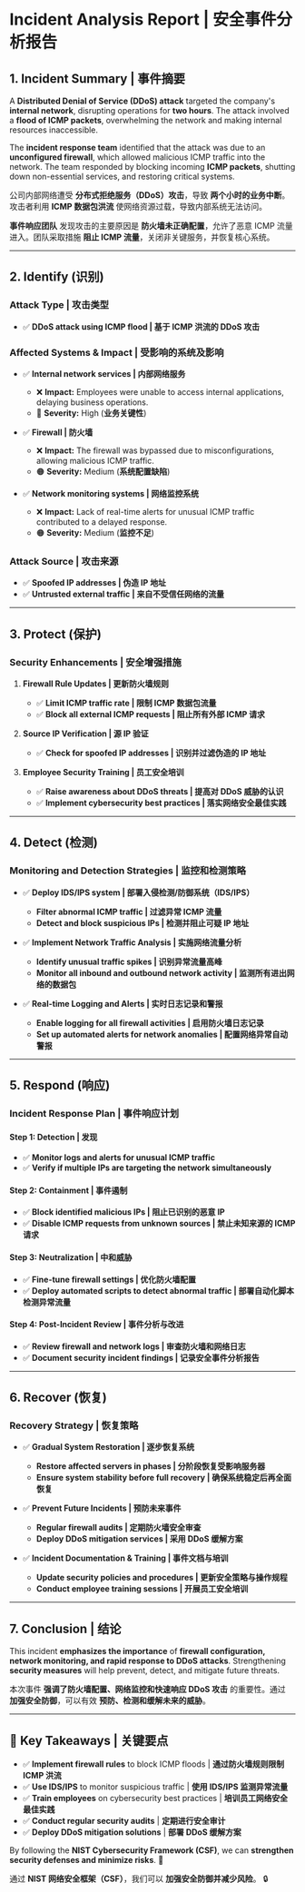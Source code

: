# **Incident Analysis Report | 安全事件分析报告**

## **1. Incident Summary | 事件摘要**
A **Distributed Denial of Service (DDoS) attack** targeted the company's **internal network**, disrupting operations for **two hours**. The attack involved a **flood of ICMP packets**, overwhelming the network and making internal resources inaccessible.

The **incident response team** identified that the attack was due to an **unconfigured firewall**, which allowed malicious ICMP traffic into the network. The team responded by blocking incoming **ICMP packets**, shutting down non-essential services, and restoring critical systems.

公司内部网络遭受 **分布式拒绝服务（DDoS）攻击**，导致 **两个小时的业务中断**。攻击者利用 **ICMP 数据包洪流** 使网络资源过载，导致内部系统无法访问。

**事件响应团队** 发现攻击的主要原因是 **防火墙未正确配置**，允许了恶意 ICMP 流量进入。团队采取措施 **阻止 ICMP 流量**，关闭非关键服务，并恢复核心系统。

---

## **2. Identify (识别)**
### **Attack Type | 攻击类型**
- ✅ **DDoS attack using ICMP flood | 基于 ICMP 洪流的 DDoS 攻击**

### **Affected Systems & Impact | 受影响的系统及影响**
- ✅ **Internal network services | 内部网络服务**
  - ❌ **Impact:** Employees were unable to access internal applications, delaying business operations.
  - 🔴 **Severity:** High (**业务关键性**)
  
- ✅ **Firewall | 防火墙**
  - ❌ **Impact:** The firewall was bypassed due to misconfigurations, allowing malicious ICMP traffic.
  - 🟠 **Severity:** Medium (**系统配置缺陷**)

- ✅ **Network monitoring systems | 网络监控系统**
  - ❌ **Impact:** Lack of real-time alerts for unusual ICMP traffic contributed to a delayed response.
  - 🟠 **Severity:** Medium (**监控不足**)

### **Attack Source | 攻击来源**
- ✅ **Spoofed IP addresses | 伪造 IP 地址**
- ✅ **Untrusted external traffic | 来自不受信任网络的流量**

---

## **3. Protect (保护)**
### **Security Enhancements | 安全增强措施**
1. **Firewall Rule Updates | 更新防火墙规则**
   - ✅ **Limit ICMP traffic rate | 限制 ICMP 数据包流量**
   - ✅ **Block all external ICMP requests | 阻止所有外部 ICMP 请求**

2. **Source IP Verification | 源 IP 验证**
   - ✅ **Check for spoofed IP addresses | 识别并过滤伪造的 IP 地址**

3. **Employee Security Training | 员工安全培训**
   - ✅ **Raise awareness about DDoS threats | 提高对 DDoS 威胁的认识**
   - ✅ **Implement cybersecurity best practices | 落实网络安全最佳实践**

---

## **4. Detect (检测)**
### **Monitoring and Detection Strategies | 监控和检测策略**
- ✅ **Deploy IDS/IPS system | 部署入侵检测/防御系统（IDS/IPS）**
  - **Filter abnormal ICMP traffic | 过滤异常 ICMP 流量**
  - **Detect and block suspicious IPs | 检测并阻止可疑 IP 地址**

- ✅ **Implement Network Traffic Analysis | 实施网络流量分析**
  - **Identify unusual traffic spikes | 识别异常流量高峰**
  - **Monitor all inbound and outbound network activity | 监测所有进出网络的数据包**

- ✅ **Real-time Logging and Alerts | 实时日志记录和警报**
  - **Enable logging for all firewall activities | 启用防火墙日志记录**
  - **Set up automated alerts for network anomalies | 配置网络异常自动警报**

---

## **5. Respond (响应)**
### **Incident Response Plan | 事件响应计划**
#### **Step 1: Detection | 发现**
- ✅ **Monitor logs and alerts for unusual ICMP traffic**  
- ✅ **Verify if multiple IPs are targeting the network simultaneously**

#### **Step 2: Containment | 事件遏制**
- ✅ **Block identified malicious IPs | 阻止已识别的恶意 IP**
- ✅ **Disable ICMP requests from unknown sources | 禁止未知来源的 ICMP 请求**

#### **Step 3: Neutralization | 中和威胁**
- ✅ **Fine-tune firewall settings | 优化防火墙配置**
- ✅ **Deploy automated scripts to detect abnormal traffic | 部署自动化脚本检测异常流量**

#### **Step 4: Post-Incident Review | 事件分析与改进**
- ✅ **Review firewall and network logs | 审查防火墙和网络日志**
- ✅ **Document security incident findings | 记录安全事件分析报告**

---

## **6. Recover (恢复)**
### **Recovery Strategy | 恢复策略**
- ✅ **Gradual System Restoration | 逐步恢复系统**
  - **Restore affected servers in phases | 分阶段恢复受影响服务器**
  - **Ensure system stability before full recovery | 确保系统稳定后再全面恢复**

- ✅ **Prevent Future Incidents | 预防未来事件**
  - **Regular firewall audits | 定期防火墙安全审查**
  - **Deploy DDoS mitigation services | 采用 DDoS 缓解方案**

- ✅ **Incident Documentation & Training | 事件文档与培训**
  - **Update security policies and procedures | 更新安全策略与操作规程**
  - **Conduct employee training sessions | 开展员工安全培训**

---

## **7. Conclusion | 结论**
This incident **emphasizes the importance** of **firewall configuration, network monitoring, and rapid response to DDoS attacks**. Strengthening **security measures** will help prevent, detect, and mitigate future threats.

本次事件 **强调了防火墙配置、网络监控和快速响应 DDoS 攻击** 的重要性。通过 **加强安全防御**，可以有效 **预防、检测和缓解未来的威胁**。

---

## **📌 Key Takeaways | 关键要点**
- ✅ **Implement firewall rules** to block ICMP floods | **通过防火墙规则限制 ICMP 洪流**
- ✅ **Use IDS/IPS** to monitor suspicious traffic | **使用 IDS/IPS 监测异常流量**
- ✅ **Train employees** on cybersecurity best practices | **培训员工网络安全最佳实践**
- ✅ **Conduct regular security audits** | **定期进行安全审计**
- ✅ **Deploy DDoS mitigation solutions** | **部署 DDoS 缓解方案**

By following the **NIST Cybersecurity Framework (CSF)**, we can **strengthen security defenses and minimize risks**. 🚀  

通过 **NIST 网络安全框架（CSF）**，我们可以 **加强安全防御并减少风险**。 🔒
